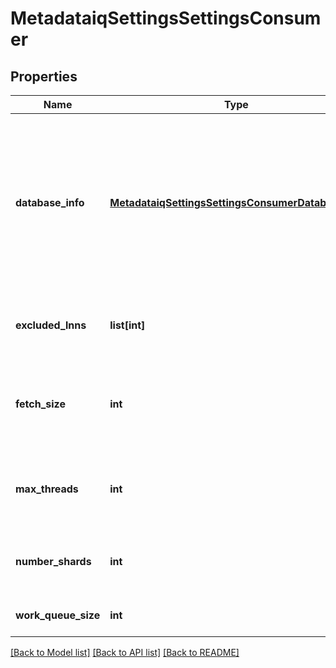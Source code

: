 # MetadataiqSettingsSettingsConsumer

## Properties
Name | Type | Description | Notes
------------ | ------------- | ------------- | -------------
**database_info** | [**MetadataiqSettingsSettingsConsumerDatabaseInfo**](MetadataiqSettingsSettingsConsumerDatabaseInfo.md) | MetadataIQ database information settings for the script that transfers the ChangelistCreate information to the remote database. Note that this includes fake databases or even terminal output. | [optional] 
**excluded_lnns** | **list[int]** | List of LNNs the system should not use to upload data to database. | [optional] 
**fetch_size** | **int** | Minimum number of ChangelistCreate entries the script should fetch at a time. Default is 2048. | [optional] 
**max_threads** | **int** | Maximum number of threads used to upload metadata to the database. The default is 8. | [optional] 
**number_shards** | **int** | The number of primary shards that an index should have. The default is 8. | [optional] 
**work_queue_size** | **int** | Transfer script&#39;s work queue size. Default is 16. | [optional] 

[[Back to Model list]](../README.md#documentation-for-models) [[Back to API list]](../README.md#documentation-for-api-endpoints) [[Back to README]](../README.md)



